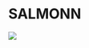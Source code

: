# SALMONN

<div style='display:flex; gap: 0.25rem; '>
<a href='https://bdedee2e33b3300eb1.gradio.live'><img src='https://img.shields.io/badge/gradio-Demo-blue'></a>
</div>
